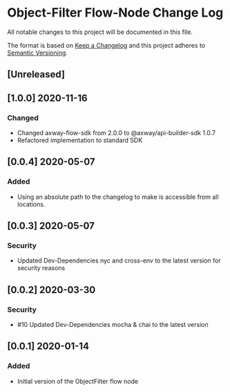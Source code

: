 # Object-Filter Flow-Node Change Log
All notable changes to this project will be documented in this file.

The format is based on [Keep a Changelog](http://keepachangelog.com/)
and this project adheres to [Semantic Versioning](http://semver.org/).

## [Unreleased]

## [1.0.0] 2020-11-16
### Changed
- Changed axway-flow-sdk from 2.0.0 to @axway/api-builder-sdk 1.0.7
- Refactored implementation to standard SDK

## [0.0.4] 2020-05-07
### Added
- Using an absolute path to the changelog to make is accessible from all locations.

## [0.0.3] 2020-05-07
### Security
- Updated Dev-Dependencies nyc and cross-env to the latest version for security reasons

## [0.0.2] 2020-03-30
### Security
- #10 Updated Dev-Dependencies mocha & chai to the latest version

## [0.0.1] 2020-01-14
### Added
- Initial version of the ObjectFilter flow node
